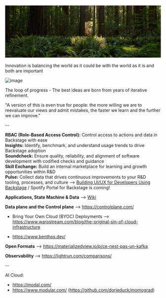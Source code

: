![](https://github.com/ankumar/architecture/blob/main/images/product%20development%2C%20change%2C%20and%20improvement.jpeg)

Innovation is balancing the world as it could be with the world as it is and both are important

![image](https://user-images.githubusercontent.com/658791/209478115-2fefbd42-26ce-4552-be01-bdc84a109277.png)

The loop of progress - The best ideas are born from years of iterative refinement.

"A version of this is even true for people: the more willing we are to reevaluate our views and admit mistakes, the faster we learn and the further we can improve."

--

**RBAC (Role-Based Access Control):** Control access to actions and data in Backstage with ease  
**Insights:** Identify, benchmark, and understand usage trends to drive Backstage adoption  
**Soundcheck:** Ensure quality, reliability, and alignment of software development with codified checks and guidance  
**Skill Exchange:** Build an internal marketplace for learning and growth opportunities within R&D  
**Pulse:** Collect data that drives continuous improvements to your R&D tooling, processes, and culture --> [Building UI/UX for Developers Using Backstage](https://backstage.spotify.com/docs/) / Spotify Portal for Backstage is coming!

**Applications, State Machine & Data** 
--> [Wiki](https://github.com/ankumar/Open-software-design/wiki)

**Data plane and the Control plane** 
--> https://controlplane.com/  
- Bring Your Own Cloud (BYOC) Deployments --> https://www.warpstream.com/blog/the-original-sin-of-cloud-infrastructure

- https://www.benthos.dev/

**Open Formats** --> https://materializedview.io/p/ce-nest-pas-un-kafka

**Observability** --> https://lightrun.com/comparisons/ 

--

AI Cloud:
- https://modal.com/
- https://www.modular.com/ (https://github.com/dorjeduck/momograd)
